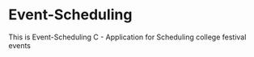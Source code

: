 # Event-Scheduling
This is Event-Scheduling C - Application for Scheduling college festival events  
